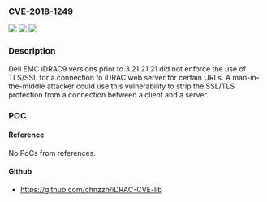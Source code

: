 ### [CVE-2018-1249](https://cve.mitre.org/cgi-bin/cvename.cgi?name=CVE-2018-1249)
![](https://img.shields.io/static/v1?label=Product&message=iDRAC9&color=blue)
![](https://img.shields.io/static/v1?label=Version&message=n%2Fa&color=blue)
![](https://img.shields.io/static/v1?label=Vulnerability&message=SSL%20Strip%20Vulnerability&color=brighgreen)

### Description

Dell EMC iDRAC9 versions prior to 3.21.21.21 did not enforce the use of TLS/SSL for a connection to iDRAC web server for certain URLs. A man-in-the-middle attacker could use this vulnerability to strip the SSL/TLS protection from a connection between a client and a server.

### POC

#### Reference
No PoCs from references.

#### Github
- https://github.com/chnzzh/iDRAC-CVE-lib


